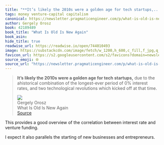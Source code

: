 ```yaml
---
title: "**It’s likely the 2010s were a golden age for tech startups,..."
tags: money venture-capital capitalism
canonical: https://newsletter.pragmaticengineer.com/p/what-is-old-is-new-again
author: Gergely Orosz
book: 42189489
book_title: "What Is Old Is New Again"
book_asin: 
hide_title: true
readwise_url: https://readwise.io/open/744010493
image: https://substackcdn.com/image/fetch/w_1200,h_600,c_fill,f_jpg,q_auto:good,fl_progressive:steep,g_auto/https%3A%2F%2Fsubstack-post-media.s3.amazonaws.com%2Fpublic%2Fimages%2F2ef76fc9-c27f-439b-a15b-5ebded516cfb_5463x3642.jpeg
favicon_url: https://s2.googleusercontent.com/s2/favicons?domain=newsletter.pragmaticengineer.com
source_emoji: 🌐
source_url: "https://newsletter.pragmaticengineer.com/p/what-is-old-is-new-again#:~:text=**It%E2%80%99s%20likely%20the,at%20that%20time."
---
```


> **It’s likely the 2010s were a golden age for tech startups,** due to the ahistorical combination of the longest-ever period of 0% interest rates, and two technological revolutions which kicked off at that time.
> <div class="quoteback-footer"><div class="quoteback-avatar"><img class="mini-favicon" src="https://s2.googleusercontent.com/s2/favicons?domain=newsletter.pragmaticengineer.com"></div><div class="quoteback-metadata"><div class="metadata-inner"><span style="display:none">FROM:</span><div aria-label="Gergely Orosz" class="quoteback-author"> Gergely Orosz</div><div aria-label="What Is Old Is New Again" class="quoteback-title"> What Is Old Is New Again</div></div></div><div class="quoteback-backlink"><a target="_blank" aria-label="go to the full text of this quotation" rel="noopener" href="https://newsletter.pragmaticengineer.com/p/what-is-old-is-new-again#:~:text=**It%E2%80%99s%20likely%20the,at%20that%20time." class="quoteback-arrow"> Source</a></div></div>

This provides a good overview of the correlation between interest rate and venture funding.

I expect it also parallels the starting of new businesses and entrepreneurs. 